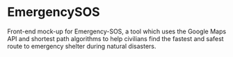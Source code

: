 # EmergencySOS
Front-end mock-up for Emergency-SOS, a tool which uses the Google Maps API and shortest path algorithms to help civilians find the fastest and safest route to emergency shelter during natural disasters.

